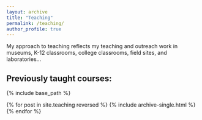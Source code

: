 ```yaml
---
layout: archive
title: "Teaching"
permalink: /teaching/
author_profile: true
---
```


My approach to teaching reflects my teaching and outreach work in museums, K-12 classrooms, college classrooms, field sites, and laboratories...

## Previously taught courses:
{% include base_path %}

{% for post in site.teaching reversed %}
  {% include archive-single.html %}
{% endfor %}
